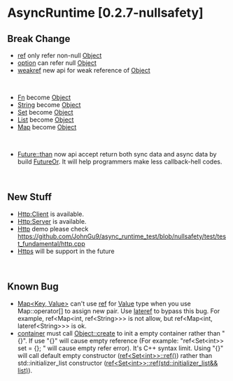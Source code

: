 # AsyncRuntime [0.2.7-nullsafety]

## Break Change
- [ref](include/async_runtime/basic/ref.h) only refer non-null [Object](include/async_runtime/object.h)
- [option](include/async_runtime/basic/ref.h) can refer null [Object](include/async_runtime/object.h)
- [weakref](include/async_runtime/basic/ref.h) new api for weak reference of [Object](include/async_runtime/object.h)

<br/>

- [Fn](include/async_runtime/basic/string.h) become [Object](include/async_runtime/object.h)
- [String](include/async_runtime/basic/string.h) become [Object](include/async_runtime/object.h)
- [Set](include/async_runtime/basic/container/set.h) become [Object](include/async_runtime/object.h)
- [List](include/async_runtime/basic/container/list.h) become [Object](include/async_runtime/object.h)
- [Map](include/async_runtime/basic/container/map.h) become [Object](include/async_runtime/object.h)

<br/>

- [Future::than](include/async_runtime/fundamental/async/future.h) now api accept return both sync data and async data by build [FutureOr](include/async_runtime/fundamental/async/future.h). It will help programmers make less callback-hell codes. 

<br/>

## New Stuff
- [Http:Client](include/async_runtime/fundamental/http.h) is available. 
- [Http:Server](include/async_runtime/fundamental/http.h) is available. 
- [Http](include/async_runtime/fundamental/http.h) demo please check https://github.com/JohnGu9/async_runtime_test/blob/nullsafety/test/test_fundamental/http.cpp
- [Https]() will be support in the future

<br/>

## Known Bug
- [Map<Key, Value>](include/async_runtime/basic/container/map.h) can't use [ref](include/async_runtime/basic/ref.h) for [Value]() type when you use Map::operator[] to assign new pair. Use [lateref](include/async_runtime/basic/ref.h) to bypass this bug. For example, ref<Map\<int, ref\<String>>> is not allow, but ref<Map\<int, lateref\<String>>> is ok. 
- [container](include/async_runtime/basic/container.h) must call [Object::create](include/async_runtime/object.h) to init a empty container rather than "{}". If use "{}" will cause empty reference (For example: "ref<Set\<int>> set = {}; " will cause empty refer error). It's C++ syntax limit. Using "{}" will call default empty constructor ([ref<Set\<int>>::ref()]()) rather than std::initializer_list constructor ([ref<Set\<int>>::ref(std::initializer_list<T>&& list)]()). 